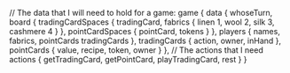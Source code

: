 // The data that I will need to hold for a game:
game {
  data {
    whoseTurn,
    board {
      tradingCardSpaces {
        tradingCard,
        fabrics { linen 1, wool 2, silk 3, cashmere 4 }
      },
      pointCardSpaces {
        pointCard,
        tokens
      }
    },
    players {
      names,
      fabrics,
      pointCards
      tradingCards
    },
    tradingCards {
      action,
      owner,
      inHand
    },
    pointCards {
      value,
      recipe,
      token,
      owner
    }
  },
  // The actions that I need
  actions {
    getTradingCard,
    getPointCard,
    playTradingCard,
    rest
  }
}
